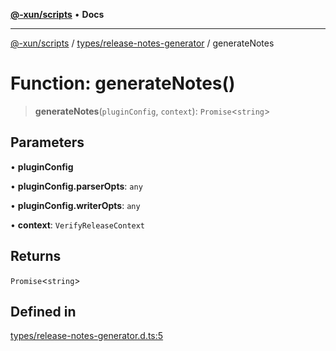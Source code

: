 [**@-xun/scripts**](../../../README.md) • **Docs**

***

[@-xun/scripts](../../../README.md) / [types/release-notes-generator](../README.md) / generateNotes

# Function: generateNotes()

> **generateNotes**(`pluginConfig`, `context`): `Promise`\<`string`\>

## Parameters

• **pluginConfig**

• **pluginConfig.parserOpts**: `any`

• **pluginConfig.writerOpts**: `any`

• **context**: `VerifyReleaseContext`

## Returns

`Promise`\<`string`\>

## Defined in

[types/release-notes-generator.d.ts:5](https://github.com/Xunnamius/xscripts/blob/89eebe76ad675b35907b3379b29bfde27fd5a5b8/types/release-notes-generator.d.ts#L5)
